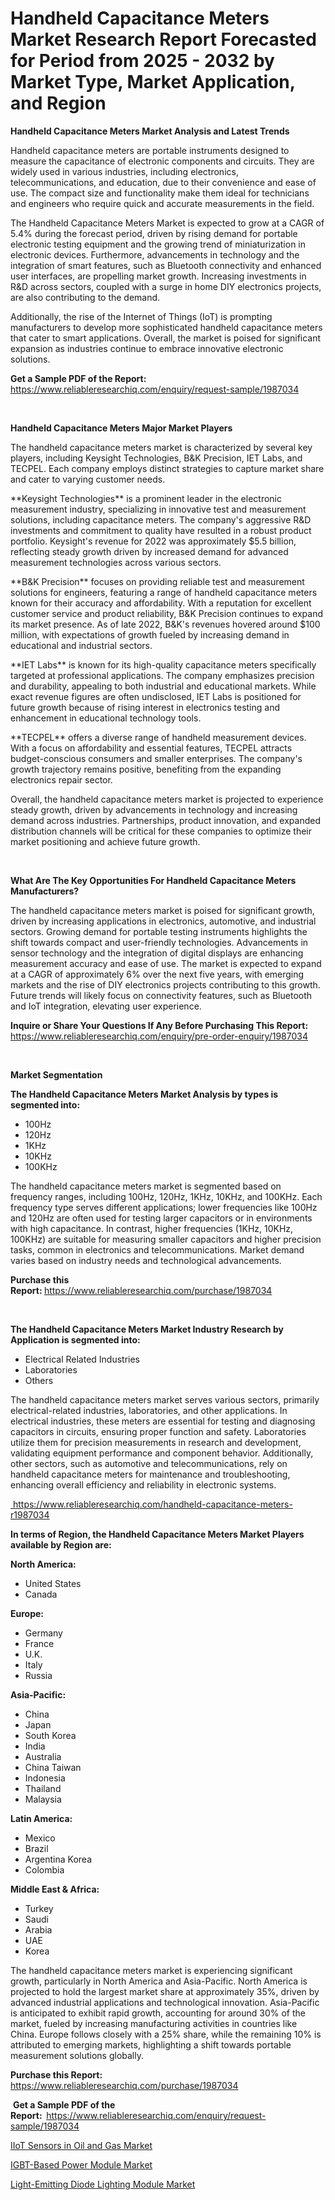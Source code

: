<p><h1>Handheld Capacitance Meters Market Research Report Forecasted for Period from 2025 -  2032 by Market Type, Market Application, and Region</h1></p><p><strong>Handheld Capacitance Meters Market Analysis and Latest Trends</strong></p>
<p><p>Handheld capacitance meters are portable instruments designed to measure the capacitance of electronic components and circuits. They are widely used in various industries, including electronics, telecommunications, and education, due to their convenience and ease of use. The compact size and functionality make them ideal for technicians and engineers who require quick and accurate measurements in the field.</p><p>The Handheld Capacitance Meters Market is expected to grow at a CAGR of 5.4% during the forecast period, driven by rising demand for portable electronic testing equipment and the growing trend of miniaturization in electronic devices. Furthermore, advancements in technology and the integration of smart features, such as Bluetooth connectivity and enhanced user interfaces, are propelling market growth. Increasing investments in R&D across sectors, coupled with a surge in home DIY electronics projects, are also contributing to the demand.</p><p>Additionally, the rise of the Internet of Things (IoT) is prompting manufacturers to develop more sophisticated handheld capacitance meters that cater to smart applications. Overall, the market is poised for significant expansion as industries continue to embrace innovative electronic solutions.</p></p>
<p><strong>Get a Sample PDF of the Report:&nbsp;</strong> <a href="https://www.reliableresearchiq.com/enquiry/request-sample/1987034?utm_campaign=1876&utm_medium=2&utm_source=Github&utm_content=ia&utm_term=13022025&utm_id=handheld-capacitance-meters">https://www.reliableresearchiq.com/enquiry/request-sample/1987034</a></p>
<p>&nbsp;</p>
<p><strong>Handheld Capacitance Meters Major Market Players</strong></p>
<p><p>The handheld capacitance meters market is characterized by several key players, including Keysight Technologies, B&K Precision, IET Labs, and TECPEL. Each company employs distinct strategies to capture market share and cater to varying customer needs.</p><p>**Keysight Technologies** is a prominent leader in the electronic measurement industry, specializing in innovative test and measurement solutions, including capacitance meters. The company's aggressive R&D investments and commitment to quality have resulted in a robust product portfolio. Keysight's revenue for 2022 was approximately $5.5 billion, reflecting steady growth driven by increased demand for advanced measurement technologies across various sectors.</p><p>**B&K Precision** focuses on providing reliable test and measurement solutions for engineers, featuring a range of handheld capacitance meters known for their accuracy and affordability. With a reputation for excellent customer service and product reliability, B&K Precision continues to expand its market presence. As of late 2022, B&K's revenues hovered around $100 million, with expectations of growth fueled by increasing demand in educational and industrial sectors.</p><p>**IET Labs** is known for its high-quality capacitance meters specifically targeted at professional applications. The company emphasizes precision and durability, appealing to both industrial and educational markets. While exact revenue figures are often undisclosed, IET Labs is positioned for future growth because of rising interest in electronics testing and enhancement in educational technology tools.</p><p>**TECPEL** offers a diverse range of handheld measurement devices. With a focus on affordability and essential features, TECPEL attracts budget-conscious consumers and smaller enterprises. The company's growth trajectory remains positive, benefiting from the expanding electronics repair sector.</p><p>Overall, the handheld capacitance meters market is projected to experience steady growth, driven by advancements in technology and increasing demand across industries. Partnerships, product innovation, and expanded distribution channels will be critical for these companies to optimize their market positioning and achieve future growth.</p></p>
<p>&nbsp;</p>
<p><strong>What Are The Key Opportunities For Handheld Capacitance Meters Manufacturers?</strong></p>
<p><p>The handheld capacitance meters market is poised for significant growth, driven by increasing applications in electronics, automotive, and industrial sectors. Growing demand for portable testing instruments highlights the shift towards compact and user-friendly technologies. Advancements in sensor technology and the integration of digital displays are enhancing measurement accuracy and ease of use. The market is expected to expand at a CAGR of approximately 6% over the next five years, with emerging markets and the rise of DIY electronics projects contributing to this growth. Future trends will likely focus on connectivity features, such as Bluetooth and IoT integration, elevating user experience.</p></p>
<p><strong>Inquire or Share Your Questions If Any Before Purchasing This Report:</strong> <a href="https://www.reliableresearchiq.com/enquiry/pre-order-enquiry/1987034?utm_campaign=1876&utm_medium=2&utm_source=Github&utm_content=ia&utm_term=13022025&utm_id=handheld-capacitance-meters">https://www.reliableresearchiq.com/enquiry/pre-order-enquiry/1987034</a></p>
<p>&nbsp;</p>
<p><strong>Market Segmentation</strong></p>
<p><strong>The Handheld Capacitance Meters Market Analysis by types is segmented into:</strong></p>
<p><ul><li>100Hz</li><li>120Hz</li><li>1KHz</li><li>10KHz</li><li>100KHz</li></ul></p>
<p><p>The handheld capacitance meters market is segmented based on frequency ranges, including 100Hz, 120Hz, 1KHz, 10KHz, and 100KHz. Each frequency type serves different applications; lower frequencies like 100Hz and 120Hz are often used for testing larger capacitors or in environments with high capacitance. In contrast, higher frequencies (1KHz, 10KHz, 100KHz) are suitable for measuring smaller capacitors and higher precision tasks, common in electronics and telecommunications. Market demand varies based on industry needs and technological advancements.</p></p>
<p><strong>Purchase this Report:&nbsp;</strong><a href="https://www.reliableresearchiq.com/purchase/1987034?utm_campaign=1876&utm_medium=2&utm_source=Github&utm_content=ia&utm_term=13022025&utm_id=handheld-capacitance-meters">https://www.reliableresearchiq.com/purchase/1987034</a></p>
<p>&nbsp;</p>
<p><strong>The Handheld Capacitance Meters Market Industry Research by Application is segmented into:</strong></p>
<p><ul><li>Electrical Related Industries</li><li>Laboratories</li><li>Others</li></ul></p>
<p><p>The handheld capacitance meters market serves various sectors, primarily electrical-related industries, laboratories, and other applications. In electrical industries, these meters are essential for testing and diagnosing capacitors in circuits, ensuring proper function and safety. Laboratories utilize them for precision measurements in research and development, validating equipment performance and component behavior. Additionally, other sectors, such as automotive and telecommunications, rely on handheld capacitance meters for maintenance and troubleshooting, enhancing overall efficiency and reliability in electronic systems.</p></p>
<p><a href="https://www.reliableresearchiq.com/handheld-capacitance-meters-r1987034?utm_campaign=1876&utm_medium=2&utm_source=Github&utm_content=ia&utm_term=13022025&utm_id=handheld-capacitance-meters">&nbsp;https://www.reliableresearchiq.com/handheld-capacitance-meters-r1987034</a></p>
<p><strong>In terms of Region, the Handheld Capacitance Meters Market Players available by Region are:</strong></p>
<p>
    <p> <strong> North America: </strong>
        <ul>
            <li>United States</li>
            <li>Canada</li>
        </ul>
        </p> 
    <p> <strong> Europe: </strong>
        <ul>
            <li>Germany</li>
            <li>France</li>
            <li>U.K.</li>
            <li>Italy</li>
            <li>Russia</li>
        </ul>
        </p> 
    <p> <strong> Asia-Pacific: </strong>
        <ul>
            <li>China</li>
            <li>Japan</li>
            <li>South Korea</li>
            <li>India</li>
            <li>Australia</li>
            <li>China Taiwan</li>
            <li>Indonesia</li>
            <li>Thailand</li>
            <li>Malaysia</li>
        </ul>
        </p> 
    <p> <strong> Latin America: </strong>
        <ul>
            <li>Mexico</li>
            <li>Brazil</li>
            <li>Argentina Korea</li>
            <li>Colombia</li>
        </ul>
        </p> 
    <p> <strong> Middle East & Africa: </strong>
        <ul>
            <li>Turkey</li>
            <li>Saudi</li>
            <li>Arabia</li>
            <li>UAE</li>
            <li>Korea</li>
        </ul>
    </p>
    </p>
<p><p>The handheld capacitance meters market is experiencing significant growth, particularly in North America and Asia-Pacific. North America is projected to hold the largest market share at approximately 35%, driven by advanced industrial applications and technological innovation. Asia-Pacific is anticipated to exhibit rapid growth, accounting for around 30% of the market, fueled by increasing manufacturing activities in countries like China. Europe follows closely with a 25% share, while the remaining 10% is attributed to emerging markets, highlighting a shift towards portable measurement solutions globally.</p></p>
<p><strong>Purchase this Report: </strong><a href="https://www.reliableresearchiq.com/purchase/1987034?utm_campaign=1876&utm_medium=2&utm_source=Github&utm_content=ia&utm_term=13022025&utm_id=handheld-capacitance-meters">https://www.reliableresearchiq.com/purchase/1987034</a></p>
<p>&nbsp;<strong>Get a Sample PDF of the Report:&nbsp;&nbsp;</strong><a href="https://www.reliableresearchiq.com/enquiry/request-sample/1987034?utm_campaign=1876&utm_medium=2&utm_source=Github&utm_content=ia&utm_term=13022025&utm_id=handheld-capacitance-meters">https://www.reliableresearchiq.com/enquiry/request-sample/1987034</a></p>
<p><strong></strong></p>
<p><p><a href="https://github.com/cobinaydin13/Market-Research-Report-List-1/blob/main/iiot-sensors-in-oil-and-gas-market.md?utm_campaign=1876&utm_medium=2&utm_source=Github&utm_content=ia&utm_term=13022025&utm_id=handheld-capacitance-meters">IIoT Sensors in Oil and Gas Market</a></p><p><a href="https://github.com/osamhcombre/Market-Research-Report-List-1/blob/main/igbt-based-power-module-market.md?utm_campaign=1876&utm_medium=2&utm_source=Github&utm_content=ia&utm_term=13022025&utm_id=handheld-capacitance-meters">IGBT-Based Power Module Market</a></p><p><a href="https://github.com/khanyearimse/Market-Research-Report-List-1/blob/main/light-emitting-diode-lighting-module-market.md?utm_campaign=1876&utm_medium=2&utm_source=Github&utm_content=ia&utm_term=13022025&utm_id=handheld-capacitance-meters">Light-Emitting Diode Lighting Module Market</a></p></p>